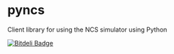 pyncs
=====

Client library for using the NCS simulator using Python


[![Bitdeli Badge](https://d2weczhvl823v0.cloudfront.net/BrainComputationLab/pyncs/trend.png)](https://bitdeli.com/free "Bitdeli Badge")

